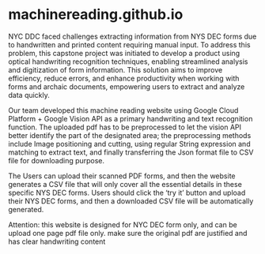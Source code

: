 # machinereading.github.io
NYC DDC faced challenges extracting information from NYS DEC forms due to handwritten and printed content requiring manual input. To address this problem, this capstone project was initiated to develop a product using optical handwriting recognition techniques, enabling streamlined analysis and digitization of form information. This solution aims to improve efficiency, reduce errors, and enhance productivity when working with forms and archaic documents, empowering users to extract and analyze data quickly.

Our team developed this machine reading website using Google Cloud Platform + Google Vision API as a primary handwriting and text recognition function. The uploaded pdf has to be preprocessed to let the vision API better identify the part of the designated area; the preprocessing methods include Image positioning and cutting, using regular String expression and matching to extract text, and finally transferring the Json format file to CSV file for downloading purpose.

The Users can upload their scanned PDF forms, and then the website generates a CSV file that will only cover all the essential details in these specific NYS DEC forms. Users should click the ‘try it’ button and upload their NYS DEC forms, and then a downloaded CSV file will be automatically generated.

Attention: this website is designed for NYC DEC form only, and can be upload one page pdf file only. make sure the original pdf are justified and has clear handwriting content
